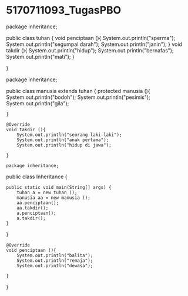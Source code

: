 # 5170711093_TugasPBO

package inheritance;


public class tuhan {
    void penciptaan (){
        System.out.println("sperma");
        System.out.println("segumpal darah");
        System.out.println("janin");
    }
    void takdir (){
       System.out.println("hidup");
       System.out.println("bernafas"); 
       System.out.println("mati");
    }
    
}


package inheritance;


public class manusia extends tuhan {
    protected manusia (){
        System.out.println("bodoh");
        System.out.println("pesimis");
        System.out.println("gila");
        
    }
    
    @Override
    void takdir (){
        System.out.println("seorang laki-laki");
        System.out.println("anak pertama");
        System.out.println("hidup di jawa");
        
    }
    
    package inheritance;


public class Inheritance {

   
    public static void main(String[] args) {
        tuhan a = new tuhan ();
        manusia aa = new manusia ();
        aa.penciptaan();
        aa.takdir();
        a.penciptaan();
        a.takdir();
    }
    
}

    
    @Override
    void penciptaan (){
        System.out.println("balita");
        System.out.println("remaja");
        System.out.println("dewasa");
        
    }
    
}
